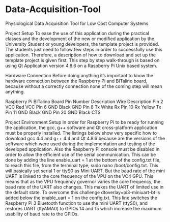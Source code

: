 # Data-Acquisition-Tool
Physiological Data Acquisition Tool for Low Cost Computer Systems 

Project Setup
To ease the use of this application during the practical classes and the development of the new or modified application by the University Student or young developers, the template project is provided. The students just need to follow few steps in order to successfully use this application. Therefore, a description of how to download and set up the template project is given first. This step by step walk-through is based on using Qt Application version 4.8.6 on a Raspberry Pi Unix based system.

 Hardware Connection
 Before doing anything it’s important to know the hardware connection between the Raspberry Pi and BITalino board, because without a correctly connection none of the coming step will mean anything.
 
 Raspberry Pi	BITalino Board
Pin Number	Description	Wire	Description
Pin 2	 VCC	Red	VCC
Pin 6	GND	Black	GND
Pin 8	Tx	White	Rx
Pin 10	Rx	Yellow	Tx
Pin 11	GND	Black	GND
Pin 20	GND	Black	CTS

Project Environment Setup
In order for Raspberry Pi to be ready for running the application, the gcc, g++ software and Qt cross-platform application must be properly installed. The listings below show very specific how to download gcc 4.4 and g++ 4.4 and Qt 4.8.6 because are the versions of the software which were used during the implementation and testing of the developed application. Also the Raspberry Pi console must be disabled in order to allow the efficient use of the serial communication. This can be done by adding the line enable_uart = 1 at the bottom of the config.txt file, to reach this file, from the terminal type, sudo nano /boot/config.txt. This will basically set serial 1 or ttyS0 as Mini UART. But the baud rate of the mini UART is linked to the core frequency of the VPU on the VC4 GPU. This means that as the VPU frequency governor varies the core frequency, the baud rate of the UART also changes. This makes the UART of limited use in the default state. To overcome this challenge dtoverlay=pi3-miniuart-bt is added below the enable_uart = 1 on the config.txt.  This line switches the Raspberry Pi 3 Bluetooth function to use the mini UART (ttyS0), and restores UART (ttyAMA0) to GPIOs 14 and 15 which increase the maximum usability of baud rate to the GPIOs.

